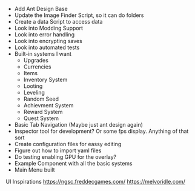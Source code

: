 -   Add Ant Design Base
-   Update the Image Finder Script, so it can do folders
-   Create a data Script to access data
-   Look into Modding Support
-   Look into error handling
-   Look into encrypting saves
-   Look into automated tests
-   Built-in systems I want
    -   Upgrades
    -   Currencies
    -   Items
    -   Inventory System
    -   Looting
    -   Leveling
    -   Random Seed
    -   Achievment System
    -   Reward System
    -   Quest System
-   Basic Tab Navigation (Maybe just ant design again)
-   Inspector tool for development? Or some fps display. Anything of that sort
-   Create configuration files for eassy editing
-   Figure out how to import yaml files
-   Do testing enabling GPU for the overlay?
-   Example Component with all the basic systems
-   Main Menu built

UI Inspirations
https://ngsc.freddecgames.com/
https://melvoridle.com/
